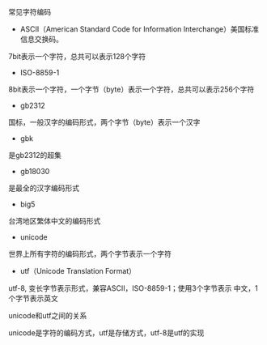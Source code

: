 常见字符编码

- ASCII（American Standard Code for Information Interchange）美国标准信息交换码。

7bit表示一个字符，总共可以表示128个字符

- ISO-8859-1

8bit表示一个字符，一个字节（byte）表示一个字符，总共可以表示256个字符

- gb2312

国标，一般汉字的编码形式，两个字节（byte）表示一个汉字

- gbk

是gb2312的超集

- gb18030

是最全的汉字编码形式

- big5

台湾地区繁体中文的编码形式

- unicode

世界上所有字符的编码形式，两个字节表示一个字符

- utf（Unicode Translation Format）

utf-8, 变长字节表示形式，兼容ASCII，ISO-8859-1；使用3个字节表示
中文，1个字节表示英文

unicode和utf之间的关系

unicode是字符的编码方式，utf是存储方式，utf-8是utf的实现
